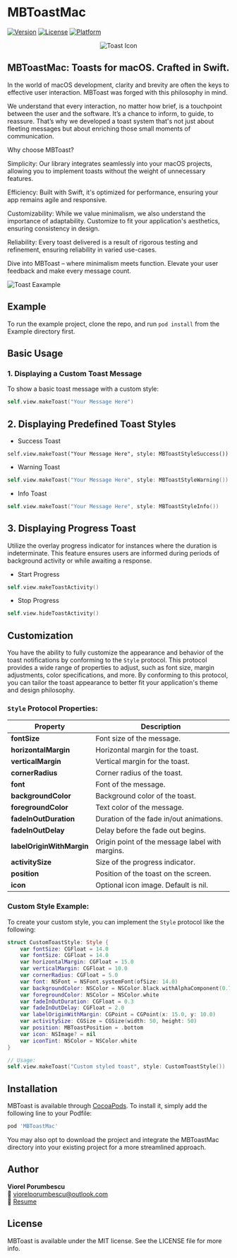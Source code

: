 # MBToastMac

[![Version](https://img.shields.io/cocoapods/v/MBToastMac.svg?style=flat)](https://cocoapods.org/pods/MBToastMac)
[![License](https://img.shields.io/cocoapods/l/MBToastMac.svg?style=flat)](https://cocoapods.org/pods/MBToastMac)
[![Platform](https://img.shields.io/cocoapods/p/MBToastMac.svg?style=flat)](https://cocoapods.org/pods/MBToastMac)

<p align="center">
  <img src="https://github.com/c-Viorel/MBToastMac/blob/main/Example/toast_icon.png?raw=true" alt="Toast Icon">
</p>


## MBToastMac: Toasts for macOS. Crafted in Swift.

  In the world of macOS development, clarity and brevity are often the keys to effective user interaction. MBToast was forged with this philosophy in mind.

  We understand that every interaction, no matter how brief, is a touchpoint between the user and the software. It’s a chance to inform, to guide, to reassure. That’s why we developed a toast system that's not just about fleeting messages but about enriching those small moments of communication.

  Why choose MBToast?

  Simplicity: Our library integrates seamlessly into your macOS projects, allowing you to implement toasts without the weight of unnecessary features.

  Efficiency: Built with Swift, it's optimized for performance, ensuring your app remains agile and responsive.

  Customizability: While we value minimalism, we also understand the importance of adaptability. Customize to fit your application's aesthetics, ensuring consistency in design.

  Reliability: Every toast delivered is a result of rigorous testing and refinement, ensuring reliability in varied use-cases.

  Dive into MBToast – where minimalism meets function. Elevate your user feedback and make every message count.
  
  ![Toast Eaxample](https://github.com/c-Viorel/MBToastMac/blob/main/Example/MBToast_description.gif?raw=true)


## Example

To run the example project, clone the repo, and run `pod install` from the Example directory first.


## Basic Usage

### 1. Displaying a Custom Toast Message
To show a basic toast message with a custom style:

```swift
self.view.makeToast("Your Message Here")

```
## 2. Displaying Predefined Toast Styles
- Success Toast
```
self.view.makeToast("Your Message Here", style: MBToastStyleSuccess())
``` 
- Warning Toast
```swift
self.view.makeToast("Your Message Here", style: MBToastStyleWarning())
```
- Info Toast 
```swift
self.view.makeToast("Your Message Here", style: MBToastStyleInfo())
```

## 3. Displaying Progress Toast
Utilize the overlay progress indicator for instances where the duration is indeterminate. This feature ensures users are informed during periods of background activity or while awaiting a response.
- Start Progress
```swift
self.view.makeToastActivity()
``` 

- Stop Progress
```swift
self.view.hideToastActivity()
``` 

## Customization

You have the ability to fully customize the appearance and behavior of the toast notifications by conforming to the `Style` protocol. This protocol provides a wide range of properties to adjust, such as font size, margin adjustments, color specifications, and more. By conforming to this protocol, you can tailor the toast appearance to better fit your application's theme and design philosophy.

### `Style` Protocol Properties:

| Property               | Description                                        |
|------------------------|----------------------------------------------------|
| **fontSize**               | Font size of the message.                          |
| **horizontalMargin**       | Horizontal margin for the toast.                   |
| **verticalMargin**         | Vertical margin for the toast.                     |
| **cornerRadius**           | Corner radius of the toast.                        |
| **font**                   | Font of the message.                               |
| **backgroundColor**        | Background color of the toast.                     |
| **foregroundColor**        | Text color of the message.                         |
| **fadeInOutDuration**      | Duration of the fade in/out animations.            |
| **fadeInOutDelay**         | Delay before the fade out begins.                  |
| **labelOriginWithMargin**  | Origin point of the message label with margins.    |
| **activitySize**           | Size of the progress indicator.                    |
| **position**               | Position of the toast on the screen.               |
| **icon**                   | Optional icon image. Default is nil.               |

### Custom Style Example:

To create your custom style, you can implement the `Style` protocol like the following:

```swift
struct CustomToastStyle: Style {
    var fontSize: CGFloat = 14.0
    var fontSize: CGFloat = 14.0
    var horizontalMargin: CGFloat = 15.0
    var verticalMargin: CGFloat = 10.0
    var cornerRadius: CGFloat = 5.0
    var font: NSFont = NSFont.systemFont(ofSize: 14.0)
    var backgroundColor: NSColor = NSColor.black.withAlphaComponent(0.7)
    var foregroundColor: NSColor = NSColor.white
    var fadeInOutDuration: CGFloat = 0.3
    var fadeInOutDelay: CGFloat = 2.0
    var labelOriginWithMargin: CGPoint = CGPoint(x: 15.0, y: 10.0)
    var activitySize: CGSize = CGSize(width: 50, height: 50)
    var position: MBToastPosition = .bottom
    var icon: NSImage? = nil
    var iconTint: NSColor = NSColor.white
}
```


```swift
// Usage:
self.view.makeToast("Custom styled toast", style: CustomToastStyle())
```


## Installation

MBToast is available through [CocoaPods](https://cocoapods.org). To install
it, simply add the following line to your Podfile:

```ruby
pod 'MBToastMac'
```

You may also opt to download the project and integrate the MBToastMac directory into your existing project for a more streamlined approach.

## Author

**Viorel Porumbescu**  
📧 [viorelporumbescu@outlook.com](mailto:viorelporumbescu@outlook.com)  
📄 [Resume](https://resume.viorelporumbescu.tech/)

## License

MBToast is available under the MIT license. See the LICENSE file for more info.
